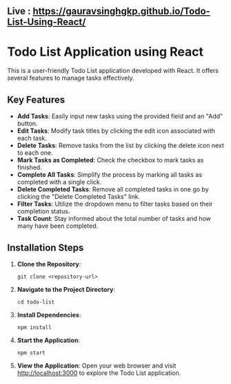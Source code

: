 ## Live : https://gauravsinghgkp.github.io/Todo-List-Using-React/

# Todo List Application using React

This is a user-friendly Todo List application developed with React. It offers several features to manage tasks effectively.

## Key Features

- **Add Tasks**: Easily input new tasks using the provided field and an "Add" button.
- **Edit Tasks**: Modify task titles by clicking the edit icon associated with each task.
- **Delete Tasks**: Remove tasks from the list by clicking the delete icon next to each one.
- **Mark Tasks as Completed**: Check the checkbox to mark tasks as finished.
- **Complete All Tasks**: Simplify the process by marking all tasks as completed with a single click.
- **Delete Completed Tasks**: Remove all completed tasks in one go by clicking the "Delete Completed Tasks" link.
- **Filter Tasks**: Utilize the dropdown menu to filter tasks based on their completion status.
- **Task Count**: Stay informed about the total number of tasks and how many have been completed.

## Installation Steps

1. **Clone the Repository**:
   ```
   git clone <repository-url>
   ```

2. **Navigate to the Project Directory**:
   ```
   cd todo-list
   ```

3. **Install Dependencies**:
   ```
   npm install
   ```

4. **Start the Application**:
   ```
   npm start
   ```

5. **View the Application**:
   Open your web browser and visit [http://localhost:3000](http://localhost:3000) to explore the Todo List application.
```
